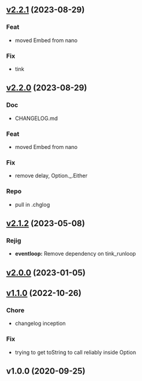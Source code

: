 
<a name="v2.2.1"></a>
## [v2.2.1](https://github.com/ohmrun/stx_pico/compare/v2.2.0...v2.2.1) (2023-08-29)

### Feat

* moved Embed from nano

### Fix

* tink


<a name="v2.2.0"></a>
## [v2.2.0](https://github.com/ohmrun/stx_pico/compare/v2.1.2...v2.2.0) (2023-08-29)

### Doc

* CHANGELOG.md

### Feat

* moved Embed from nano

### Fix

* remove delay, Option._.Either

### Repo

* pull in .chglog


<a name="v2.1.2"></a>
## [v2.1.2](https://github.com/ohmrun/stx_pico/compare/v2.0.0...v2.1.2) (2023-05-08)

### Rejig

* **eventloop:** Remove dependency on tink_runloop


<a name="v2.0.0"></a>
## [v2.0.0](https://github.com/ohmrun/stx_pico/compare/v1.1.0...v2.0.0) (2023-01-05)


<a name="v1.1.0"></a>
## [v1.1.0](https://github.com/ohmrun/stx_pico/compare/v1.0.0...v1.1.0) (2022-10-26)

### Chore

* changelog inception

### Fix

* trying to get toString to call reliably inside Option


<a name="v1.0.0"></a>
## v1.0.0 (2020-09-25)

